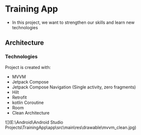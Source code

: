
# Training App
* In this project, we want to strengthen our skills and learn new technologies

## Architecture

### Technologies

Project is created with:
* MVVM 
* Jetpack Compose
* Jetpack Compose Navigation (Single activity, zero fragments)
* Hilt
* Retrofit
* kotlin Coroutine
* Room
* Clean Architecture

![](E:\Android\Android Studio Projects\TrainingApp\app\src\main\res\drawable\mvvm_clean.jpg)


